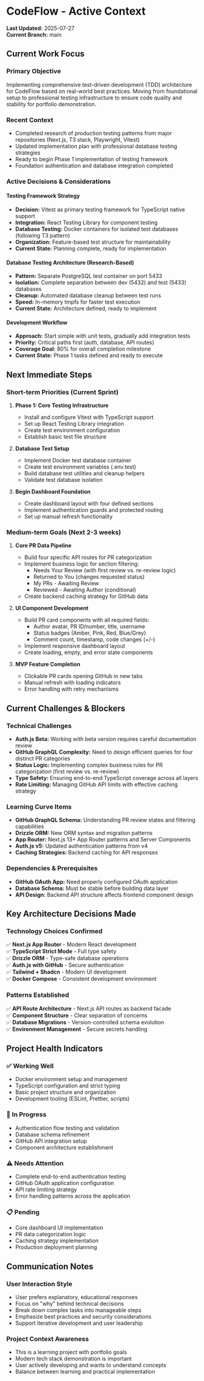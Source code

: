 # CodeFlow - Active Context

**Last Updated:** 2025-07-27  
**Current Branch:** main

## Current Work Focus

### Primary Objective
Implementing comprehensive test-driven development (TDD) architecture for CodeFlow based on real-world best practices. Moving from foundational setup to professional testing infrastructure to ensure code quality and stability for portfolio demonstration.

### Recent Context
- Completed research of production testing patterns from major repositories (Next.js, T3 stack, Playwright, Vitest)
- Updated implementation plan with professional database testing strategies
- Ready to begin Phase 1 implementation of testing framework
- Foundation authentication and database integration completed

### Active Decisions & Considerations

#### Testing Framework Strategy
- **Decision:** Vitest as primary testing framework for TypeScript native support
- **Integration:** React Testing Library for component testing
- **Database Testing:** Docker containers for isolated test databases (following T3 pattern)
- **Organization:** Feature-based test structure for maintainability
- **Current State:** Planning complete, ready for implementation

#### Database Testing Architecture (Research-Based)
- **Pattern:** Separate PostgreSQL test container on port 5433
- **Isolation:** Complete separation between dev (5432) and test (5433) databases  
- **Cleanup:** Automated database cleanup between test runs
- **Speed:** In-memory tmpfs for faster test execution
- **Current State:** Architecture defined, ready to implement

#### Development Workflow
- **Approach:** Start simple with unit tests, gradually add integration tests
- **Priority:** Critical paths first (auth, database, API routes)
- **Coverage Goal:** 80% for overall completion milestone
- **Current State:** Phase 1 tasks defined and ready to execute

## Next Immediate Steps

### Short-term Priorities (Current Sprint)
1. **Phase 1: Core Testing Infrastructure**
   - Install and configure Vitest with TypeScript support
   - Set up React Testing Library integration
   - Create test environment configuration
   - Establish basic test file structure

2. **Database Test Setup**
   - Implement Docker test database container
   - Create test environment variables (.env.test)
   - Build database test utilities and cleanup helpers
   - Validate test database isolation

3. **Begin Dashboard Foundation**
   - Create dashboard layout with four defined sections
   - Implement authentication guards and protected routing
   - Set up manual refresh functionality

### Medium-term Goals (Next 2-3 weeks)
1. **Core PR Data Pipeline**
   - Build four specific API routes for PR categorization
   - Implement business logic for section filtering:
     - Needs Your Review (with first review vs. re-review logic)
     - Returned to You (changes requested status)
     - My PRs - Awaiting Review
     - Reviewed - Awaiting Author (conditional)
   - Create backend caching strategy for GitHub data

2. **UI Component Development**
   - Build PR card components with all required fields:
     - Author avatar, PR ID/number, title, username
     - Status badges (Amber, Pink, Red, Blue/Grey)
     - Comment count, timestamp, code changes (+/-)
   - Implement responsive dashboard layout
   - Create loading, empty, and error state components

3. **MVP Feature Completion**
   - Clickable PR cards opening GitHub in new tabs
   - Manual refresh with loading indicators
   - Error handling with retry mechanisms

## Current Challenges & Blockers

### Technical Challenges
- **Auth.js Beta:** Working with beta version requires careful documentation review
- **GitHub GraphQL Complexity:** Need to design efficient queries for four distinct PR categories
- **Status Logic:** Implementing complex business rules for PR categorization (first review vs. re-review)
- **Type Safety:** Ensuring end-to-end TypeScript coverage across all layers
- **Rate Limiting:** Managing GitHub API limits with effective caching strategy

### Learning Curve Items
- **GitHub GraphQL Schema:** Understanding PR review states and filtering capabilities
- **Drizzle ORM:** New ORM syntax and migration patterns
- **App Router:** Next.js 13+ App Router patterns and Server Components
- **Auth.js v5:** Updated authentication patterns from v4
- **Caching Strategies:** Backend caching for API responses

### Dependencies & Prerequisites
- **GitHub OAuth App:** Need properly configured OAuth application
- **Database Schema:** Must be stable before building data layer
- **API Design:** Backend API structure affects frontend component design

## Key Architecture Decisions Made

### Technology Choices Confirmed
✅ **Next.js App Router** - Modern React development  
✅ **TypeScript Strict Mode** - Full type safety  
✅ **Drizzle ORM** - Type-safe database operations  
✅ **Auth.js with GitHub** - Secure authentication  
✅ **Tailwind + Shadcn** - Modern UI development  
✅ **Docker Compose** - Consistent development environment

### Patterns Established
✅ **API Route Architecture** - Next.js API routes as backend facade  
✅ **Component Structure** - Clear separation of concerns  
✅ **Database Migrations** - Version-controlled schema evolution  
✅ **Environment Management** - Secure secrets handling

## Project Health Indicators

### ✅ Working Well
- Docker environment setup and management
- TypeScript configuration and strict typing
- Basic project structure and organization
- Development tooling (ESLint, Prettier, scripts)

### 🔄 In Progress
- Authentication flow testing and validation
- Database schema refinement
- GitHub API integration setup
- Component architecture establishment

### ⚠️ Needs Attention
- Complete end-to-end authentication testing
- GitHub OAuth application configuration
- API rate limiting strategy
- Error handling patterns across the application

### 📋 Pending
- Core dashboard UI implementation
- PR data categorization logic
- Caching strategy implementation
- Production deployment planning

## Communication Notes

### User Interaction Style
- User prefers explanatory, educational responses
- Focus on "why" behind technical decisions
- Break down complex tasks into manageable steps
- Emphasize best practices and security considerations
- Support iterative development and user leadership

### Project Context Awareness
- This is a learning project with portfolio goals
- Modern tech stack demonstration is important
- User actively developing and wants to understand concepts
- Balance between learning and practical implementation
